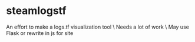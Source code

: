 # steamlogstf
 
An effort to make a logs.tf visualization tool \\
Needs a lot of work \\
May use Flask or rewrite in js for site

